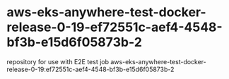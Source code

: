 # aws-eks-anywhere-test-docker-release-0-19-ef72551c-aef4-4548-bf3b-e15d6f05873b-2
repository for use with E2E test job aws-eks-anywhere-test-docker-release-0-19:ef72551c-aef4-4548-bf3b-e15d6f05873b-2
